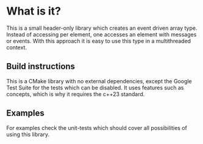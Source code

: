 # What is it?

This is a small header-only library which creates an event driven array type.
Instead of accessing per element, one accesses an element with messages or events.
With this approach it is easy to use this type in a multithreaded context.

## Build instructions

This is a CMake library with no external dependencies, except the Google Test Suite for the tests which can be disabled.
It uses features such as concepts, which is why it requires the c++23 standard.

## Examples

For examples check the unit-tests which should cover all possibilities of using this library.